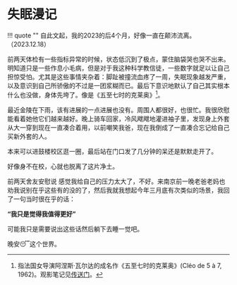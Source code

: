# 失眠漫记

!!! quote ""
    自此文起，我的2023的后4个月，好像一直在颠沛流离。（2023.12.18）

前两天体检有一些指标异常的时候，状态低沉到了极点，蒙住脑袋哭也哭不出来。明知道只是一些作息小毛病，但是对于我这种科学教信徒，一些数字就足以让自己担惊受怕。尤其是这些事情夹杂着：脚趾被撞流血疼了一周，失眠现象越发严重，以及意识到自己所骄傲的不过是一团浆糊而已。最后下意识地默认了自己其实根本什么也没做，身体先垮了。像是《五至七时的克莱奥》[^1]。


最近金陵在下雨，该有进展的一点进展也没有。周围人都很好，也很忙。我很欣慰能看着她他它们越来越好。晚上骑车回家，冷风飕飕地灌进袖子里，发现身上外套从大一穿到现在一直凑合着用，以前嘲笑我爸，现在我倒成了一直凑合忘记给自己买新外套的人。

本来可以进鼓楼校区逛一圈，最后站在门口发了几分钟的呆还是默默走开了。

好像身不在校，心就也脱离了这片净土。

前两天舍友安慰说 感觉我给自己的压力太大了，不好。来南京前一晚老爸老妈也劝我说别在乎这些有的没的了，然后我就我想起今年三月底有次类似的场景，我回了一句当时很在乎的话：

**“我只是觉得我值得更好”**

可能我只是需要说出这些话然后躺下去睡一觉吧。

晚安😴这个世界。


[^1]: 指法国女导演阿涅斯·瓦尔达的成名作《五至七时的克莱奥》(Cléo de 5 à 7, 1962)。观影笔记见[传送门](../Plays/Cleo.md)。